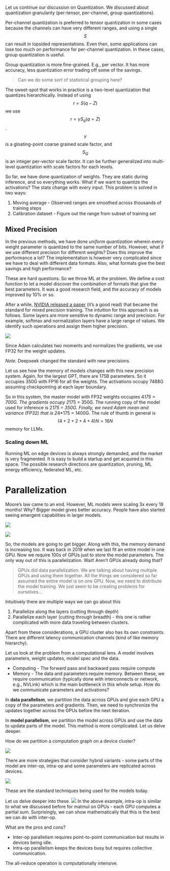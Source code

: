 
Let us continue our discussion on Quantization. We discussed about quantization granularity (per-tensor, per-channel, group quantizations). 

Per-channel quantization is preferred to tensor quantization in some cases because the channels can have very different ranges, and using a single $$S$$ can result in lopsided representations. Even then, some applications can lose too much on performance for per-channel quantization. In these cases, group quantization is useful. 

Group quantization is more fine-grained. E.g., per vector. It has more accuracy, less quantization error trading off some of the savings. 

> Can we do some sort of statistical grouping here?

The sweet-spot that works in practice is a two-level quantization that quantizes hierarchically. Instead of using $$r = S(q - Z)$$ we use $$r = \gamma S_q (q = Z)$$. $$\gamma$$ is a gloating-point coarse grained scale factor, and $$S_Q$$ is an integer per-vector scale factor. It can be further generalized into multi-level quantization with scale factors for each levels. 

So far, we have done quantization of weights. They are static during inference, and so everything works. What if we want to quantize the activations? The stats change with every input. This problem is solved in two ways:
1. Moving average - Observed ranges are smoothed across thousands of training steps
2. Calibration dataset - Figure out the range from subset of training set

## Mixed Precision
In the previous methods, we have done *uniform quantization* wherein every weight parameter is quantized to the same number of bits. However, what if we use different precision for different weights? Does this improve the performance a lot? The implementation is however very complicated since we have to deal with different data formats. Also, what formats give the best savings and high performance?

These are hard questions. So we throw ML at the problem. We define a cost function to let a model discover the combination of formats that give the best parameters. It was a good research field, and the accuracy of models improved by 10% or so.

After a while, [NVIDIA released a paper](https://arxiv.org/pdf/1710.03740) (it’s a good read) that became the standard for mixed precision training. The intuition for this approach is as follows. 
Some layers are more sensitive to dynamic range and precision. For example, softmax and normalization layers have a large range of values. We identify such operations and assign them higher precision.

![](/assets/img/2025-01-06-data-systems-for-ml/17393289702270.jpg)

Since Adam calculates two moments and normalizes the gradients, we use FP32 for the weight updates. 

*Note.* Deepseek changed the standard with new precisions. 

Let us see how the memory of models changes with this new precision system. Again, for the largest GPT, there are 175B parameters. So it occupies 350G with FP16 for all the weights. The activations occupy 7488G assuming checkpointing at each layer boundary. 

So in this system, the master model with FP32 weights occupies 4*175 = 700G. The gradients occupy 2*175 = 350G. The running copy of the model used for inference is 2*175 = 350G. Finally, we need Adam mean and variance (FP32) that is 2*4*175 = 1400G. The rule of thumb in general is $$(4 + 2 + 2 + 4 + 4)N = 16N$$ memory for LLMs.

### Scaling down ML
Running ML on edge devices is always strongly demanded, and the market is very fragmented. It is easy to build a startup and get acquired in this space. The possible research directions are quantization, pruning, ML energy efficiency, federated ML, etc. 

# Parallelization
Moore’s law came to an end. However, ML models were scaling 3x every 18 months! Why? Bigger model gives better accuracy. People have also started seeing emergent capabilities in larger models.

![](/assets/img/2025-01-06-data-systems-for-ml/17393299103392.gif)


![](/assets/img/2025-01-06-data-systems-for-ml/17393300313845.jpg)


So, the models are going to get bigger. Along with this, the memory demand is increasing too. It was back in 2019 when we last fit an entire model in one GPU. Now we require 100s of GPUs just to store the model parameters. The only way out of this is parallelization. Wait! Aren’t GPUs already doing that?

> GPUs did data parallelization. We are talking about having multiple GPUs and using them together. All the things we considered so far assumed the entire model is on one GPU. Now, we need to distribute the model training. We just seem to be creating problems for ourselves… 

Intuitively there are multiple ways we can go about this
1. Parallelize along the layers (cutting through depth)
2. Parallelize each layer (cutting through breadth) - this one is rather complicated with more data traveling between clusters.

Apart from these considerations, a GPU cluster also has its own constraints. There are different latency communication channels (kind of like memory hierarchy). 

Let us look at the problem from a computational lens. A model involves parameters, weight updates, model spec and the data. 
- Computing - The forward pass and backward pass require compute
- Memory - The data and parameters require memory. 
Between these, we require communication (typically done with interconnects or network, e.g., NVLink) which is the main bottleneck in this whole setup. How do we communicate parameters and activations?

In **data parallelism**, we partition the data across GPUs and give each GPU a copy of the parameters and gradients. Then, we need to synchronize the updates together across the GPUs before the next iteration. 

In **model parallelism**, we partition the model across GPUs and use the data to update parts of the model. This method is more complicated. Let us delve deeper.

How do we partition a computation graph on a device cluster? 

![](/assets/img/2025-01-06-data-systems-for-ml/17393313839159.jpg)

There are more strategies that consider hybrid variants - some parts of the model are inter-op, intra-op and some parameters are replicated across devices. 

![](/assets/img/2025-01-06-data-systems-for-ml/17393315930822.jpg)

These are the standard techniques being used for the models today.

Let us delve deeper into these. 
![](/assets/img/2025-01-06-data-systems-for-ml/17393318019536.jpg)
In the above example, intra-op is similar to what we discussed before for matmul on GPUs - each GPU computes a partial sum. Surprisingly, we can show mathematically that this is the best we can do with inter-op.

What are the pros and cons?
- Inter-op parallelism requires point-to-point communication but results in devices being idle.
- Intra-op parallelism keeps the devices busy but requires collective communication. 

The all-reduce operation is computationally intensive. 
 
